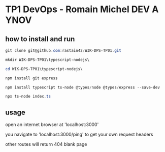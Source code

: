 # TP1 DevOps - Romain Michel DEV A YNOV

## how to install and run

```powershell
git clone git@github.com:rastain42/WIK-DPS-TP01.git

mkdir WIK-DPS-TP01\typescript-nodejs\

cd WIK-DPS-TP01\typescript-nodejs\

npm install git express

npm install typescript ts-node @types/node @types/express --save-dev

npx ts-node index.ts

```

## usage

open an internet browser at 'localhost:3000'

you navigate to 'localhost:3000/ping' to get your own request headers

other routes will return 404 blank page
